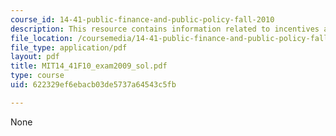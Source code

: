 ```yaml
---
course_id: 14-41-public-finance-and-public-policy-fall-2010
description: This resource contains information related to incentives and public solutions.
file_location: /coursemedia/14-41-public-finance-and-public-policy-fall-2010/622329ef6ebacb03de5737a64543c5fb_MIT14_41F10_exam2009_sol.pdf
file_type: application/pdf
layout: pdf
title: MIT14_41F10_exam2009_sol.pdf
type: course
uid: 622329ef6ebacb03de5737a64543c5fb

---
```

None